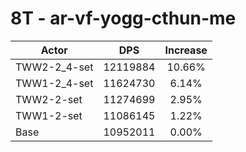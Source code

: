 # 8T - ar-vf-yogg-cthun-me
| Actor | DPS | Increase |
|---|:---:|:---:|
|TWW2-2_4-set|12119884|10.66%|
|TWW1-2_4-set|11624730|6.14%|
|TWW2-2-set|11274699|2.95%|
|TWW1-2-set|11086145|1.22%|
|Base|10952011|0.00%|

